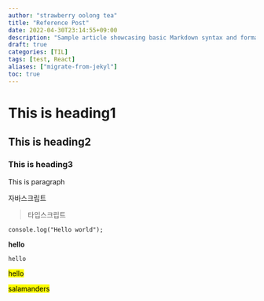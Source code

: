 ```yaml
---
author: "strawberry oolong tea"
title: "Reference Post"
date: 2022-04-30T23:14:55+09:00
description: "Sample article showcasing basic Markdown syntax and formatting for HTML elements."
draft: true
categories: [TIL]
tags: [test, React]
aliases: ["migrate-from-jekyl"]
toc: true
---
```


# This is heading1

## This is heading2

### This is heading3

This is paragraph

자바스크립트

> 타입스크립트

```
console.log("Hello world");
```

**hello**

`hello`

<mark>hello</mark>

<mark>salamanders</mark>
